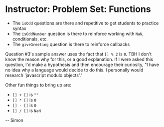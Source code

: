 # Instructor: Problem Set: Functions

- The `isOdd` questions are there and repetitive to get students to practice syntax
- The `isOddNumber` question is there to reinforce working with `NaN`, conditionals, etc.
- The `giveGreeting` question is there to reinforce callbacks

Question #3's sample answer uses the fact that `[] % 2` is `0`. TBH I don't know the reason why for this, or a good explanation. If I were asked this question, I'd make a hypothesis and then encourage their curiosity, "I have no idea why a language would decide to do this. I personally would research 'javascript modulo objects'."

Other fun things to bring up are:

- `[] + []` is `""`
- `[] * []` is `0`
- `[] - []` is `0`
- `[] / []` is `NaN`

-- Simon